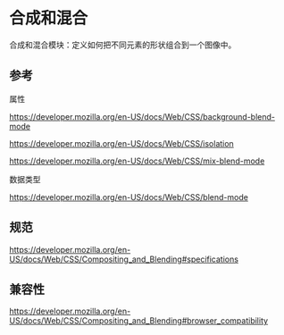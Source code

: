 # 合成和混合

合成和混合模块：定义如何把不同元素的形状组合到一个图像中。

## 参考

属性

https://developer.mozilla.org/en-US/docs/Web/CSS/background-blend-mode

https://developer.mozilla.org/en-US/docs/Web/CSS/isolation

https://developer.mozilla.org/en-US/docs/Web/CSS/mix-blend-mode

数据类型

https://developer.mozilla.org/en-US/docs/Web/CSS/blend-mode

## 规范

https://developer.mozilla.org/en-US/docs/Web/CSS/Compositing_and_Blending#specifications

## 兼容性

https://developer.mozilla.org/en-US/docs/Web/CSS/Compositing_and_Blending#browser_compatibility





